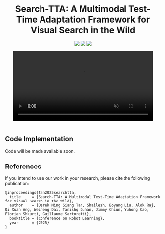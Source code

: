 <h1 align="center"> Search-TTA: A Multimodal Test-Time Adaptation Framework for Visual Search in the Wild </h1>

<div align="center">

<a href='https://search-tta.github.io/'><img src='https://img.shields.io/badge/Project-Page-Green'></a> 
<a href='https://arxiv.org/abs/2505.11350'><img src='https://img.shields.io/badge/Paper-Arxiv-red'></a>
<a href='https://huggingface.co/spaces/derektan95/search-tta-demo'><img src='https://img.shields.io/badge/🤗%20Hugging%20Face-Spaces-yellow'></a>


<!-- <img src="assets/Real_Drone_Yosemite_1500bitrate.mp4" width="90%"/> -->

<video width="90%" autoplay muted loop>
  <source src="./assets/Real_Drone_Yosemite_1500bitrate.mp4" type="video/mp4">
</video>

</div>

<br>

## Code Implementation
Code will be made available soon.


## References
If you intend to use our work in your research, please cite the following publication:
```
@inproceedings{tan2025searchtta,
  title     = {Search-TTA: A Multimodal Test-Time Adaptation Framework for Visual Search in the Wild},
  author    = {Derek Ming Siang Tan, Shailesh, Boyang Liu, Alok Raj, Qi Xuan Ang, Weiheng Dai, Tanishq Duhan, Jimmy Chiun, Yuhong Cao, Florian Shkurti, Guillaume Sartoretti},
  booktitle = {Conference on Robot Learning},
  year      = {2025}
}
```
